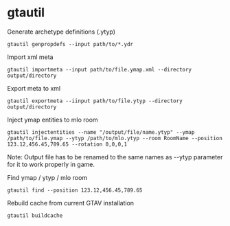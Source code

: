 # gtautil

Generate archetype definitions (.ytyp)

```
gtautil genpropdefs --input path/to/*.ydr
```


Import xml meta

```
gtautil importmeta --input path/to/file.ymap.xml --directory output/directory
```


Export meta to xml

```
gtautil exportmeta --iinput path/to/file.ytyp --directory output/directory
```


Inject ymap entities to mlo room

```
gtautil injectentities --name "/output/file/name.ytyp" --ymap /path/to/file.ymap --ytyp /path/to/mlo.ytyp --room RoomName --position 123.12,456.45,789.65 --rotation 0,0,0,1
```

Note: Output file has to be renamed to the same names as --ytyp parameter for it to work properly in game.


Find ymap / ytyp / mlo room

```
gtautil find --position 123.12,456.45,789.65
```

Rebuild cache from current GTAV installation

```
gtautil buildcache
```
